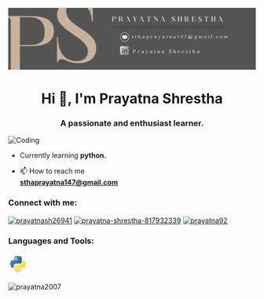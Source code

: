 ![logo](https://github.com/Prayatna2007/Prayatna2007/blob/main/Github%20Banner.png)
<h1 align="center">Hi 👋, I'm Prayatna Shrestha</h1>
<h3 align="center">A passionate and enthusiast learner.</h3>
<img alt="Coding" width="1000" src="https://i.pinimg.com/originals/90/70/32/9070324cdfc07c68d60eed0c39e77573.gif">


- Currently learning **python.**

- 📫 How to reach me <br>**sthaprayatna147@gmail.com**

<h3 align="left">Connect with me:</h3>
<p align="left">
<a href="https://twitter.com/prayatnash26941" target="blank"><img align="center" src="https://raw.githubusercontent.com/rahuldkjain/github-profile-readme-generator/master/src/images/icons/Social/twitter.svg" alt="prayatnash26941" height="30" width="40" /></a>
<a href="https://linkedin.com/in/prayatna-shrestha-817932339" target="blank"><img align="center" src="https://raw.githubusercontent.com/rahuldkjain/github-profile-readme-generator/master/src/images/icons/Social/linked-in-alt.svg" alt="prayatna-shrestha-817932339" height="30" width="40" /></a>
<a href="https://instagram.com/prayatna92" target="blank"><img align="center" src="https://raw.githubusercontent.com/rahuldkjain/github-profile-readme-generator/master/src/images/icons/Social/instagram.svg" alt="prayatna92" height="30" width="40" /></a>
</p>

<h3 align="left">Languages and Tools:</h3>
<p align="left"> <a href="https://www.python.org" target="_blank" rel="noreferrer"> <img src="https://raw.githubusercontent.com/devicons/devicon/master/icons/python/python-original.svg" alt="python" width="40" height="40"/> </a> </p>
<p><img align="center" src="https://github-readme-streak-stats.herokuapp.com/?user=prayatna2007&" alt="prayatna2007" /></p>





